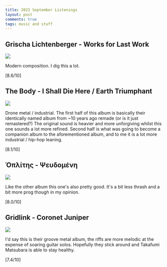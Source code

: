 ```yaml
---
title: 2023 September Listenings
layout: post
comments: true
tags: music and stuff
---
```


## Grischa Lichtenberger - Works for Last Work

  ![](https://f4.bcbits.com/img/a3307750014_16.jpg)

  Modern composition. I dig this a lot.

  [8.6/10]

## The Body - I Shall Die Here / Earth Triumphant

  ![](https://f4.bcbits.com/img/a1210343578_16.jpg)

  Drone metal / industrial. The first half of this album is basically their identically named album from ~10 years ago remade (or is it just remastered?) The original sound is heavier and more unforgiving whilst this one sounds a lot more refined. Second half is what was going to become a companion album to the aforementioned album, and to me it is a lot more industrial / hip-hop leaning.

  [8.1/10]

## Ὁπλίτης - Ψευδομένη

  ![](https://f4.bcbits.com/img/a0201356871_16.jpg)
  
  Like the other album this one's also pretty good. It's a bit less thrash and a bit more prog though in my opinion.

  [8.0/10]

## Gridlink - Coronet Juniper

  ![](https://f4.bcbits.com/img/a3952026251_16.jpg)

  I'd say this is their groove metal album, the riffs are more melodic at the expense of soaring guitar solos. Hopefully they stick around and Takafumi Matsubara is able to stay healthy.

  [7.4/10]
